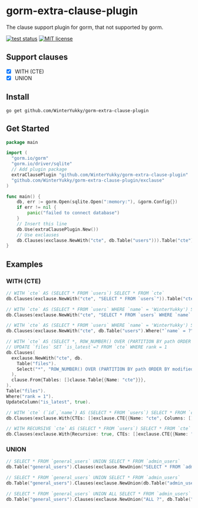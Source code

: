 # gorm-extra-clause-plugin

The clause support plugin for gorm, that not supported by gorm.

[![test status](https://github.com/WinterYukky/gorm-extra-clause-plugin/actions/workflows/go.yml/badge.svg?branch=main "test status")](https://github.com/WinterYukky/gorm-extra-clause-plugin/actions)
[![MIT license](https://img.shields.io/badge/license-MIT-brightgreen.svg)](https://opensource.org/licenses/MIT)

## Support clauses

- [x] WITH (CTE)
- [x] UNION

## Install
```shell
go get github.com/WinterYukky/gorm-extra-clause-plugin
```

## Get Started

```go
package main

import (
  "gorm.io/gorm"
  "gorm.io/driver/sqlite"
  // Add plugin package
  extraClausePlugin "github.com/WinterYukky/gorm-extra-clause-plugin"
  "github.com/WinterYukky/gorm-extra-clause-plugin/exclause"
)

func main() {
    db, err := gorm.Open(sqlite.Open(":memory:"), &gorm.Config{})
    if err != nil {
        panic("failed to connect database")
    }
    // Insert this line
    db.Use(extraClausePlugin.New())
    // Use exclauses
    db.Clauses(exclause.NewWith("cte", db.Table("users"))).Table("cte").Scan(&users)
}
```

## Examples

### WITH (CTE)

```go
// WITH `cte` AS (SELECT * FROM `users`) SELECT * FROM `cte`
db.Clauses(exclause.NewWith("cte", "SELECT * FROM `users`")).Table("cte").Scan(&users)

// WITH `cte` AS (SELECT * FROM `users` WHERE `name` = 'WinterYukky') SELECT * FROM `cte`
db.Clauses(exclause.NewWith("cte", "SELECT * FROM `users` WHERE `name` = ?", "WinterYukky")).Table("cte").Scan(&users)

// WITH `cte` AS (SELECT * FROM `users` WHERE `name` = 'WinterYukky') SELECT * FROM `cte`
db.Clauses(exclause.NewWith("cte", db.Table("users").Where("`name` = ?", "WinterYukky"))).Table("cte").Scan(&users)

// WITH `cte` AS (SELECT *, ROW_NUMBER() OVER (PARTITION BY path ORDER BY modified_at DESC) as rank FROM `files`) 
// UPDATE `files` SET `is_latest`=? FROM `cte` WHERE rank = 1
db.Clauses(
  exclause.NewWith("cte", db.
    Table("files").
    Select("*", "ROW_NUMBER() OVER (PARTITION BY path ORDER BY modified_at DESC) as rank"),
  ),
  clause.From{Tables: []clause.Table{{Name: "cte"}}},
).
Table("files").
Where("rank = 1").
UpdateColumn("is_latest", true).

// WITH `cte` (`id`,`name`) AS (SELECT * FROM `users`) SELECT * FROM `cte`
db.Clauses(exclause.With{CTEs: []exclause.CTE{{Name: "cte", Columns: []string{"id", "name"}, Subquery: exclause.Subquery{DB: db.Table("users")}}}}).Table("cte").Scan(&users)

// WITH RECURSIVE `cte` AS (SELECT * FROM `users`) SELECT * FROM `cte`
db.Clauses(exclause.With{Recursive: true, CTEs: []exclause.CTE{{Name: "cte", Subquery: exclause.Subquery{DB: db.Table("users")}}}}).Table("cte").Scan(&users)
```

### UNION

```go
// SELECT * FROM `general_users` UNION SELECT * FROM `admin_users`
db.Table("general_users").Clauses(exclause.NewUnion("SELECT * FROM `admin_users`")).Scan(&users)

// SELECT * FROM `general_users` UNION SELECT * FROM `admin_users`
db.Table("general_users").Clauses(exclause.NewUnion(db.Table("admin_users"))).Scan(&users)

// SELECT * FROM `general_users` UNION ALL SELECT * FROM `admin_users`
db.Table("general_users").Clauses(exclause.NewUnion("ALL ?", db.Table("admin_users"))).Scan(&users)
```